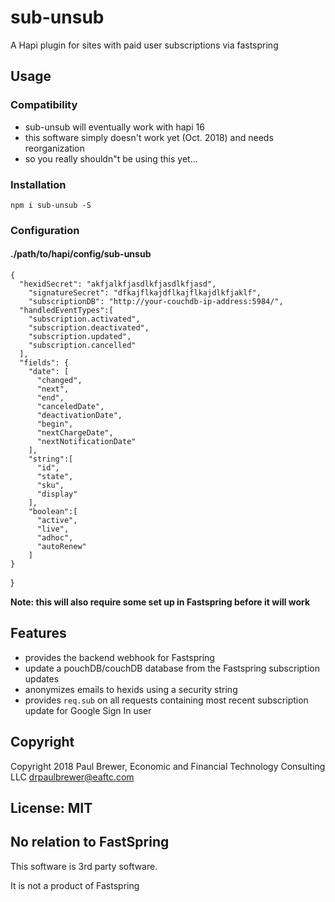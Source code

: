 # sub-unsub

A Hapi plugin for sites with paid user subscriptions via fastspring

## Usage

### Compatibility

* sub-unsub will eventually work with hapi 16
* this software simply doesn't work yet (Oct. 2018) and needs reorganization
* so you really shouldn"t be using this yet...

### Installation

    npm i sub-unsub -S

### Configuration

#### ./path/to/hapi/config/sub-unsub

    {
      "hexidSecret": "akfjalkfjasdlkfjasdlkfjasd",
    	"signatureSecret": "dfkajflkajdflkajflkajdlkfjaklf",
    	"subscriptionDB": "http://your-couchdb-ip-address:5984/",
      "handledEventTypes":[
        "subscription.activated",
        "subscription.deactivated",
        "subscription.updated",
        "subscription.cancelled"
      ],
      "fields": {
        "date": [
          "changed",
          "next",
          "end",
          "canceledDate",
          "deactivationDate",
          "begin",
          "nextChargeDate",
          "nextNotificationDate"
        ],
        "string":[
          "id",
          "state",
          "sku",
          "display"
        ],
        "boolean":[
          "active",
          "live",
          "adhoc",
          "autoRenew"
        ]
    }
  }


**Note: this will also require some set up in Fastspring before it will work**

## Features

* provides the backend webhook for Fastspring
* update a pouchDB/couchDB database from the Fastspring subscription updates  
* anonymizes emails to hexids using a security string
* provides `req.sub` on all requests containing most recent subscription update for Google Sign In user

## Copyright

Copyright 2018 Paul Brewer, Economic and Financial Technology Consulting LLC <drpaulbrewer@eaftc.com>

## License: MIT

## No relation to FastSpring

This software is 3rd party software.

It is not a product of Fastspring
